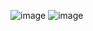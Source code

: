    ![image](https://github.com/user-attachments/assets/5c911a9d-c968-4da5-8400-6c1a1cbd7afe)
   ![image](https://github.com/user-attachments/assets/8bed9ce6-2d16-4a63-a2ab-1f29395351ed)

